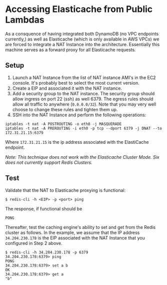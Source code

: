 # Accessing Elasticache from Public Lambdas

As a consquence of having integrated both DynamoDB (no VPC endpoints currently,) as well as Elasticache (which is only available in AWS VPCs) we are forced to integrate a NAT Instance into the architecture.  Essentially this machine serves as a forward proxy for all Elasticache requests.  

## Setup

1.  Launch a NAT Instance from the list of NAT instance AMI's in the EC2 console.  It's probably best to select the most current version.
2.  Create a EIP and associated it with the NAT instance.
3.  Add a security group to the NAT instance.  The security group should allow ingress on port 22 (ssh) as well 6379.  The egress rules should allow all traffic to anywhere (`0.0.0.0/32`).  Note that you may very well choose to change these rules and tighten them up.
4.  SSH into the NAT Instance and perform the following operations:

```
iptables -t nat -A POSTROUTING -o eth0 -j MASQUERADE
iptables -t nat -A PREROUTING -i eth0 -p tcp --dport 6379 -j DNAT --to 172.31.21.15:6379
```

Where `172.31.21.15` is the ip address associated with the ElastiCache endpoint.

*Note: This technique does not work with the Elasticache Cluster Mode. Six does not currently support Redis Clusters.*

## Test

Validate that the NAT to Elasticache proxying is functional:

```
$ redis-cli -h <EIP> -p <port> ping
```
The response, if functional should be
```
PONG
```

Thereafter, test the caching engine's ability to set and get from the Redis cluster as follows.  In the example, we assume that the IP address `34.204.230.178` is the EIP associated with the NAT Instance that you configured in Step 2 above.


```
$ redis-cli -h 34.204.230.178 -p 6379
34.204.230.178:6379> ping
PONG
34.204.230.178:6379> set a b
OK
34.204.230.178:6379> get a
"b"
```
